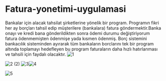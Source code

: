# Fatura-yonetimi-uygulamasi
Bankalar için alacak tahsilat şirketlerine yönelik bir program. Programın fikri her ay borçları tahsil edip müşterilere (bankalara) fatura göndermektir.Banka onayı ve kredi bana gönderildikten sonra ödemi durumu değiştiriyorum fatura ödenmemişten ödenmişe yada kısmen ödenmiş. Borç sistemini bankacılık sisteminden ayırarak tüm bankaların borclarını tek bir program altında toplamayı hedefleyen bu program faturaların daha hızlı hatırlanması ve tahsili için faydalı olacaktır.
![1](https://github.com/an90ass/Fatura-yonetimi-uygulamasi/assets/91754070/c9e127e9-b849-4373-aa49-a135c25431cc)

![2 (2)](https://github.com/an90ass/Fatura-yonetimi-uygulamasi/assets/91754070/389ed1eb-a3e1-48dd-9e94-bf41669584bc)
![3](https://github.com/an90ass/Fatura-yonetimi-uygulamasi/assets/91754070/eb66a812-53a5-4f72-aae5-2a6a87e1b09e)![4](https://github.com/an90ass/Fatura-yonetimi-uygulamasi/assets/91754070/292a7342-8c0b-4a89-b265-4b78d0ce786b)

![5](https://github.com/an90ass/Fatura-yonetimi-uygulamasi/assets/91754070/4ff2d87e-d014-48a0-85a7-7d74be550246)
